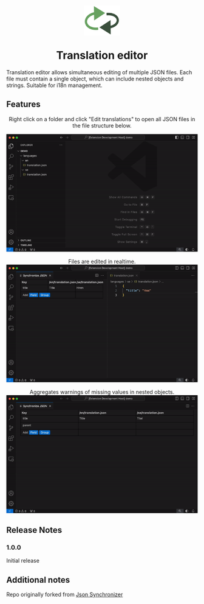 <h1 align="center">
  <p>
    <img src="./media/logo.png" width="94">
  </p>
  Translation editor
</h1>

Translation editor allows simultaneous editing of multiple JSON files. Each file must contain a single object, which can include nested objects and strings. Suitable for i18n management.

## Features

<div align="center">
  Right click on a folder and click "Edit translations" to open all JSON files in the file structure below.<br>

![feature X](./media/folder-click.gif?raw=true)

Files are edited in realtime. <br>
![feature X](./media/realtime-edit.gif?raw=true)

Aggregates warnings of missing values in nested objects.<br>
![feature X](./media/aggregate-warnings.gif?raw=true)

</div>

## Release Notes

### 1.0.0

Initial release

## Additional notes

Repo originally forked from [Json Synchronizer](https://github.com/ogre-software/json-synchronizer)
